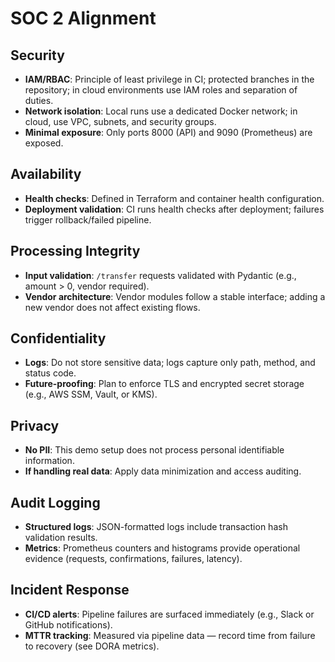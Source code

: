 # SOC 2 Alignment

## Security
- **IAM/RBAC**: Principle of least privilege in CI; protected branches in the repository; in cloud environments use IAM roles and separation of duties.  
- **Network isolation**: Local runs use a dedicated Docker network; in cloud, use VPC, subnets, and security groups.  
- **Minimal exposure**: Only ports 8000 (API) and 9090 (Prometheus) are exposed.  

## Availability
- **Health checks**: Defined in Terraform and container health configuration.  
- **Deployment validation**: CI runs health checks after deployment; failures trigger rollback/failed pipeline.  

## Processing Integrity
- **Input validation**: `/transfer` requests validated with Pydantic (e.g., amount > 0, vendor required).  
- **Vendor architecture**: Vendor modules follow a stable interface; adding a new vendor does not affect existing flows.  

## Confidentiality
- **Logs**: Do not store sensitive data; logs capture only path, method, and status code.  
- **Future-proofing**: Plan to enforce TLS and encrypted secret storage (e.g., AWS SSM, Vault, or KMS).  

## Privacy
- **No PII**: This demo setup does not process personal identifiable information.  
- **If handling real data**: Apply data minimization and access auditing.  

## Audit Logging
- **Structured logs**: JSON-formatted logs include transaction hash validation results.  
- **Metrics**: Prometheus counters and histograms provide operational evidence (requests, confirmations, failures, latency).  

## Incident Response
- **CI/CD alerts**: Pipeline failures are surfaced immediately (e.g., Slack or GitHub notifications).  
- **MTTR tracking**: Measured via pipeline data — record time from failure to recovery (see DORA metrics).  